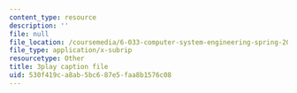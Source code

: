 ```yaml
---
content_type: resource
description: ''
file: null
file_location: /coursemedia/6-033-computer-system-engineering-spring-2018/530f419ca8ab5bc687e5faa8b1576c08_r2_-2KW76ec.vtt
file_type: application/x-subrip
resourcetype: Other
title: 3play caption file
uid: 530f419c-a8ab-5bc6-87e5-faa8b1576c08
---
```

